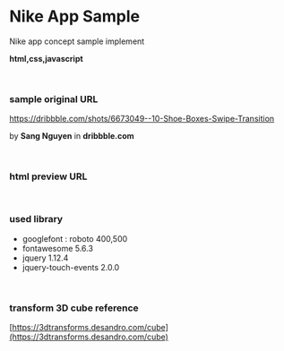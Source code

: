 # Nike App Sample
Nike app concept sample implement

**html,css,javascript**

<br/>

### sample original URL
<a href="https://dribbble.com/shots/6673049--10-Shoe-Boxes-Swipe-Transition" target="_blank">https://dribbble.com/shots/6673049--10-Shoe-Boxes-Swipe-Transition</a>

by **Sang Nguyen** in **dribbble.com**

<br/>

### html preview URL



<br/>

### used library
- googlefont : roboto 400,500
- fontawesome 5.6.3
- jquery 1.12.4
- jquery-touch-events 2.0.0

<br/>

### transform 3D cube reference
[https://3dtransforms.desandro.com/cube](https://3dtransforms.desandro.com/cube)
